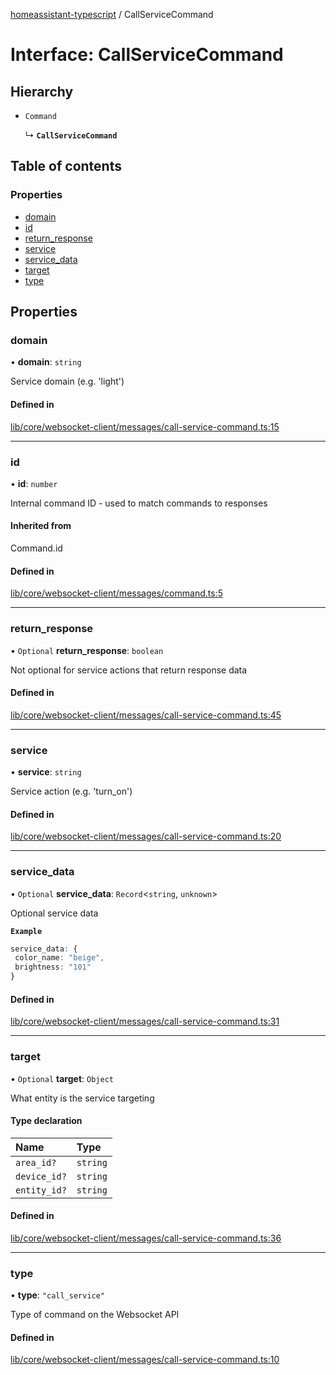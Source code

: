 [homeassistant-typescript](../README.md) / CallServiceCommand

# Interface: CallServiceCommand

## Hierarchy

- `Command`

  ↳ **`CallServiceCommand`**

## Table of contents

### Properties

- [domain](CallServiceCommand.md#domain)
- [id](CallServiceCommand.md#id)
- [return\_response](CallServiceCommand.md#return_response)
- [service](CallServiceCommand.md#service)
- [service\_data](CallServiceCommand.md#service_data)
- [target](CallServiceCommand.md#target)
- [type](CallServiceCommand.md#type)

## Properties

### domain

• **domain**: `string`

Service domain (e.g. 'light')

#### Defined in

[lib/core/websocket-client/messages/call-service-command.ts:15](https://github.com/benwainwright/hass-ts/blob/31505ab/src/lib/core/websocket-client/messages/call-service-command.ts#L15)

___

### id

• **id**: `number`

Internal command ID - used to match commands to responses

#### Inherited from

Command.id

#### Defined in

[lib/core/websocket-client/messages/command.ts:5](https://github.com/benwainwright/hass-ts/blob/31505ab/src/lib/core/websocket-client/messages/command.ts#L5)

___

### return\_response

• `Optional` **return\_response**: `boolean`

Not optional for service actions that return response data

#### Defined in

[lib/core/websocket-client/messages/call-service-command.ts:45](https://github.com/benwainwright/hass-ts/blob/31505ab/src/lib/core/websocket-client/messages/call-service-command.ts#L45)

___

### service

• **service**: `string`

Service action (e.g. 'turn_on')

#### Defined in

[lib/core/websocket-client/messages/call-service-command.ts:20](https://github.com/benwainwright/hass-ts/blob/31505ab/src/lib/core/websocket-client/messages/call-service-command.ts#L20)

___

### service\_data

• `Optional` **service\_data**: `Record`\<`string`, `unknown`\>

Optional service data

**`Example`**

```ts
service_data: {
 color_name: "beige",
 brightness: "101"
}
```

#### Defined in

[lib/core/websocket-client/messages/call-service-command.ts:31](https://github.com/benwainwright/hass-ts/blob/31505ab/src/lib/core/websocket-client/messages/call-service-command.ts#L31)

___

### target

• `Optional` **target**: `Object`

What entity is the service targeting

#### Type declaration

| Name | Type |
| :------ | :------ |
| `area_id?` | `string` |
| `device_id?` | `string` |
| `entity_id?` | `string` |

#### Defined in

[lib/core/websocket-client/messages/call-service-command.ts:36](https://github.com/benwainwright/hass-ts/blob/31505ab/src/lib/core/websocket-client/messages/call-service-command.ts#L36)

___

### type

• **type**: ``"call_service"``

Type of command on the Websocket API

#### Defined in

[lib/core/websocket-client/messages/call-service-command.ts:10](https://github.com/benwainwright/hass-ts/blob/31505ab/src/lib/core/websocket-client/messages/call-service-command.ts#L10)
